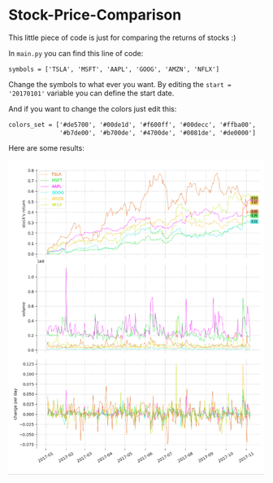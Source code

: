 # Stock-Price-Comparison

This little piece of code is just for comparing the returns of stocks :)

In `main.py` you can find this line of code:
```
symbols = ['TSLA', 'MSFT', 'AAPL', 'GOOG', 'AMZN', 'NFLX']
```
Change the symbols to what ever you want. By editing the `start = '20170101'` variable you can
define the start date.

And if you want to change the colors just edit this:

```
colors_set = ['#de5700', '#00de1d', '#f600ff', '#00decc', '#ffba00',
              '#b7de00', '#b700de', '#4700de', '#0081de', '#de0000']
```
Here are some results:

![ ](https://github.com/z33pX/Stock-Comparison/blob/master/pic.png)
